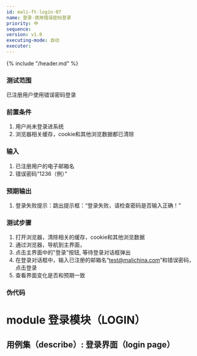 ```yaml
---
id: mali-ft-login-07
name: 登录-使用错误密码登录
priority: 中
sequence: 
version: v1.0
executing-mode: 自动
executer: 
---
```


{% include "/header.md" %}

### 测试范围
  已注册用户使用错误密码登录

### 前置条件
1. 用户尚未登录进系统
2. 浏览器相关缓存，cookie和其他浏览数据都已清除

### 输入
  1. 已注册用户的电子邮箱名
  2. 错误密码“1236（例）”

### 预期输出
1. 登录失败提示：跳出提示框：“登录失败，请检查密码是否输入正确！”

### 测试步骤
  1. 打开浏览器，清除相关的缓存，cookie和其他浏览数据
  2. 通过浏览器，导航到主界面，
  3. 点击主界面中的"登录"按钮, 等待登录对话框弹出
  4. 在登录对话框中，输入已注册的邮箱名“test@malichina.com”和错误密码，点击登录
  6. 查看界面变化是否和预期一致


### 伪代码

# module 登录模块（LOGIN）
## 用例集（describe）:  登录界面（login page）
